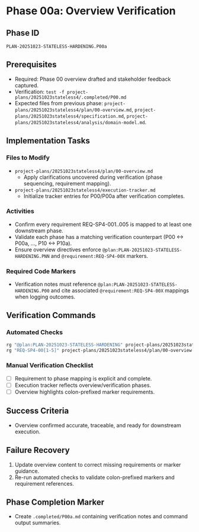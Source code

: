 # Phase 00a: Overview Verification

## Phase ID
`PLAN-20251023-STATELESS-HARDENING.P00a`

## Prerequisites
- Required: Phase 00 overview drafted and stakeholder feedback captured.
- Verification: `test -f project-plans/20251023stateless4/.completed/P00.md`
- Expected files from previous phase: `project-plans/20251023stateless4/plan/00-overview.md`, `project-plans/20251023stateless4/specification.md`, `project-plans/20251023stateless4/analysis/domain-model.md`.

## Implementation Tasks

### Files to Modify
- `project-plans/20251023stateless4/plan/00-overview.md`
  - Apply clarifications uncovered during verification (phase sequencing, requirement mapping).
- `project-plans/20251023stateless4/execution-tracker.md`
  - Initialize tracker entries for P00/P00a after verification completes.

### Activities
- Confirm every requirement REQ-SP4-001..005 is mapped to at least one downstream phase.
- Validate each phase has a matching verification counterpart (P00 <-> P00a, ..., P10 <-> P10a).
- Ensure overview directives enforce `@plan:PLAN-20251023-STATELESS-HARDENING.PNN` and `@requirement:REQ-SP4-00X` markers.

### Required Code Markers
- Verification notes must reference `@plan:PLAN-20251023-STATELESS-HARDENING.P00` and cite associated `@requirement:REQ-SP4-00X` mappings when logging outcomes.

## Verification Commands

### Automated Checks
```bash
rg "@plan:PLAN-20251023-STATELESS-HARDENING" project-plans/20251023stateless4/plan/00-overview.md
rg "REQ-SP4-00[1-5]" project-plans/20251023stateless4/plan/00-overview.md
```

### Manual Verification Checklist
- [ ] Requirement to phase mapping is explicit and complete.
- [ ] Execution tracker reflects overview/verification phases.
- [ ] Overview highlights colon-prefixed marker requirements.

## Success Criteria
- Overview confirmed accurate, traceable, and ready for downstream execution.

## Failure Recovery
1. Update overview content to correct missing requirements or marker guidance.
2. Re-run automated checks to validate colon-prefixed markers and requirement references.

## Phase Completion Marker
- Create `.completed/P00a.md` containing verification notes and command output summaries.
